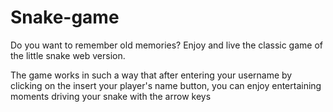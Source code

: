 # Snake-game

Do you want to remember old memories? Enjoy and live the classic game of the little snake web version.

The game works in such a way that after entering your username by clicking on the insert your player's name button, you can enjoy entertaining moments driving your snake with the arrow keys
